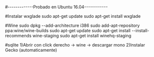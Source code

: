 #-------------Probado en Ubuntu 16.04------------

#Instalar wxglade
sudo apt-get update
sudo apt-get install wxglade

#Wine
sudo dpkg --add-architecture i386
sudo add-apt-repository ppa:wine/wine-builds
sudo apt-get update
sudo apt-get install --install-recommends wine-staging
	sudo apt-get install winehq-staging

#sqlite
1)Abrir con click derecho -> wine -> descargar mono
2)Instalar Gecko (automaticamente)
